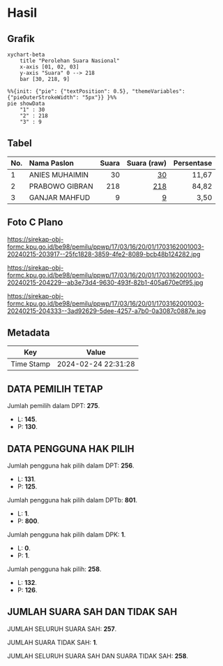 # Hasil

## Grafik

```mermaid
xychart-beta
    title "Perolehan Suara Nasional"
    x-axis [01, 02, 03]
    y-axis "Suara" 0 --> 218
    bar [30, 218, 9]
```

```mermaid
%%{init: {"pie": {"textPosition": 0.5}, "themeVariables": {"pieOuterStrokeWidth": "5px"}} }%%
pie showData
    "1" : 30
    "2" : 218
    "3" : 9
```

## Tabel

| No. | Nama Paslon    | Suara | Suara (raw) | Persentase |
|:--- |:-------------- | -----:| -----------:| ----------:|
| 1   | ANIES MUHAIMIN | 30    | [30][p-1]   | 11,67      |
| 2   | PRABOWO GIBRAN | 218   | [218][p-2]  | 84,82      |
| 3   | GANJAR MAHFUD  | 9     | [9][p-3]    | 3,50       |


[p-1]: https://github.com/gigit-pemilu/pemilu-2024/blob/main/pilpres/hitung-suara/sub/17-bengkulu/sub/03-bengkulu-utara/sub/16-air-napal/sub/2001-pasar-bembah/sub/003-tps/sub/paslon-1.txt
[p-2]: https://github.com/gigit-pemilu/pemilu-2024/blob/main/pilpres/hitung-suara/sub/17-bengkulu/sub/03-bengkulu-utara/sub/16-air-napal/sub/2001-pasar-bembah/sub/003-tps/sub/paslon-2.txt
[p-3]: https://github.com/gigit-pemilu/pemilu-2024/blob/main/pilpres/hitung-suara/sub/17-bengkulu/sub/03-bengkulu-utara/sub/16-air-napal/sub/2001-pasar-bembah/sub/003-tps/sub/paslon-3.txt

## Foto C Plano

https://sirekap-obj-formc.kpu.go.id/be98/pemilu/ppwp/17/03/16/20/01/1703162001003-20240215-203917--25fc1828-3859-4fe2-8089-bcb48b124282.jpg

https://sirekap-obj-formc.kpu.go.id/be98/pemilu/ppwp/17/03/16/20/01/1703162001003-20240215-204229--ab3e73d4-9630-493f-82b1-405a670e0f95.jpg

https://sirekap-obj-formc.kpu.go.id/be98/pemilu/ppwp/17/03/16/20/01/1703162001003-20240215-204333--3ad92629-5dee-4257-a7b0-0a3087c0887e.jpg


## Metadata

| Key        | Value               |
| ---------- | ------------------- |
| Time Stamp | 2024-02-24 22:31:28 |


## DATA PEMILIH TETAP

Jumlah pemilih dalam DPT: **275**.
 * L: **145**.
 * P: **130**.

## DATA PENGGUNA HAK PILIH

Jumlah pengguna hak pilih dalam DPT: **256**.
 * L: **131**.
 * P: **125**.

Jumlah pengguna hak pilih dalam DPTb: **801**.
 * L: **1**.
 * P: **800**.

Jumlah pengguna hak pilih dalam DPK: **1**.
 * L: **0**.
 * P: **1**.

Jumlah pengguna hak pilih: **258**.
 * L: **132**.
 * P: **126**.

## JUMLAH SUARA SAH DAN TIDAK SAH

JUMLAH SELURUH SUARA SAH: **257**.

JUMLAH SUARA TIDAK SAH: **1**.

JUMLAH SELURUH SUARA SAH DAN SUARA TIDAK SAH: **258**.


